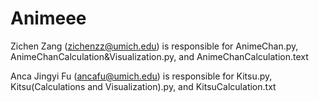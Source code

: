 # Animeee

Zichen Zang (zichenzz@umich.edu) is responsible for AnimeChan.py, AnimeChanCalculation&Visualization.py, and AnimeChanCalculation.text

Anca Jingyi Fu (ancafu@umich.edu) is responsible for Kitsu.py, Kitsu(Calculations and Visualization).py, and KitsuCalculation.txt
